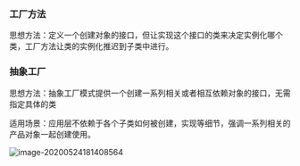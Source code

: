 

### 工厂方法

思想方法：定义一个创建对象的接口，但让实现这个接口的类来决定实例化哪个类，工厂方法让类的实例化推迟到子类中进行。

### 抽象工厂

思想方法：抽象工厂模式提供一个创建一系列相关或者相互依赖对象的接口，无需指定具体的类

适用场景：应用层不依赖于各个子类如何被创建，实现等细节，强调一系列相关的产品对象一起创建使用。


![image-20200524181408564](https://tva1.sinaimg.cn/large/007S8ZIlly1gf3pfigpsvj31do0n6wm0.jpg)
